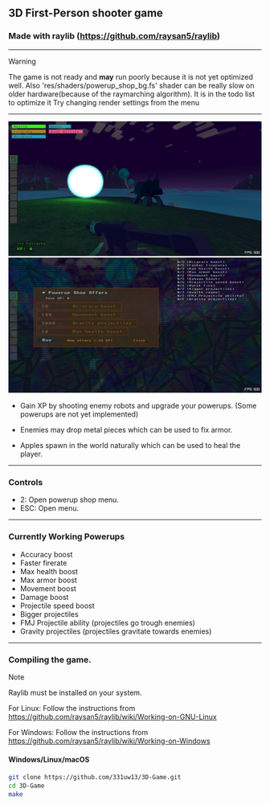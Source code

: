 ## 3D First-Person shooter game
###  Made with raylib (https://github.com/raysan5/raylib)

---------------------

> [!WARNING]
> The game is not ready and __may__ run poorly because it is not yet optimized well.
> Also 'res/shaders/powerup_shop_bg.fs' shader can be really slow on older hardware(because of the raymarching algorithm). It is in the todo list to optimize it
> Try changing render settings from the menu

---------------------

![image](https://github.com/331uw13/3D-Game/blob/main/screenshots/screenshot-64404.png?raw=true)
![image](https://github.com/331uw13/3D-Game/blob/main/screenshots/screenshot-98808.png?raw=true)

* Gain XP by shooting enemy robots and upgrade your powerups.  (Some powerups are not yet implemented)

* Enemies may drop metal pieces which can be used to fix armor.

* Apples spawn in the world naturally which can be used to heal the player.

-------------
### Controls
* 2: Open powerup shop menu.
* ESC: Open menu.
-------------
### Currently Working Powerups
* Accuracy boost
* Faster firerate
* Max health boost
* Max armor boost
* Movement boost
* Damage boost
* Projectile speed boost
* Bigger projectiles
* FMJ Projectile ability (projectiles go trough enemies)
* Gravity projectiles (projectiles gravitate towards enemies)
-------------
### Compiling the game.
> [!NOTE]
> Raylib must be installed on your system.
>
> For Linux: Follow the instructions from https://github.com/raysan5/raylib/wiki/Working-on-GNU-Linux
>
> For Windows: Follow the instructions from https://github.com/raysan5/raylib/wiki/Working-on-Windows

#### Windows/Linux/macOS
```bash
git clone https://github.com/331uw13/3D-Game.git
cd 3D-Game
make
```